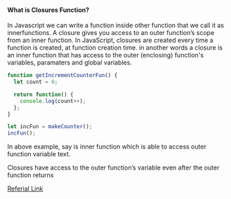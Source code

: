 <h4> What is Closures Function? </h4>
<p>In Javascript we can write a function inside other function that we call it as innerfunctions. A closure gives you access to an outer function’s scope from an inner function. In JavaScript, closures are created every time a function is created, at function creation time.
in another words a closure is an inner function that has access to the outer (enclosing) function's variables, paramaters and global variables. </p>

```javascript
function getIncrementCounterFun() {
  let count = 0;

  return function() {
    console.log(count++);
  };
}

let incFun = makeCounter();
incFun();
```
<p>In above example, say is inner function which is able to access outer function variable text. </p>
<p>Closures have access to the outer function’s variable even after the outer function returns</p>  
<a href="https://javascript.info/closure"> Referial Link</a>
